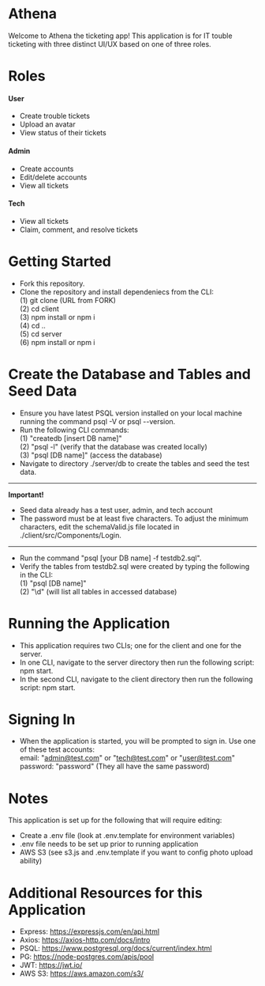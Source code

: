 # Athena
Welcome to Athena the ticketing app! This application is for IT touble ticketing with three distinct UI/UX based on one of three roles.

# Roles
#### User
- Create trouble tickets
- Upload an avatar
- View status of their tickets

#### Admin
- Create accounts
- Edit/delete accounts
- View all tickets

#### Tech
- View all tickets
- Claim, comment, and resolve tickets

# Getting Started
- Fork this repository.
- Clone the repository and install dependeniecs from the CLI:<br>
  (1) git clone (URL from FORK)<br>
  (2) cd client <br>
  (3) npm install or npm i <br>
  (4) cd .. <br>
  (5) cd server <br>
  (6) npm install or npm i <br>
  
# Create the Database and Tables and Seed Data
- Ensure you have latest PSQL version installed on your local machine running the command psql -V or psql --version.
- Run the following CLI commands:<br>
  (1) "createdb [insert DB name]"<br>
  (2) "psql -l" (verify that the database was created locally)<br>
  (3) "psql [DB name]" (access the database) <br>
 - Navigate to directory ./server/db to create the tables and seed the test data. <br>
** **
**Important!**
- Seed data already has a test user, admin, and tech account<br>
- The password must be at least five characters. To adjust the minimum characters, edit the schemaValid.js file located in ./client/src/Components/Login.
** **
- Run the command "psql [your DB name] -f testdb2.sql".
- Verify the tables from testdb2.sql were created by typing the following in the CLI:<br>
  (1) "psql [DB name]"<br>
  (2) "\d" (will list all tables in accessed database)<br>

# Running the Application
- This application requires two CLIs; one for the client and one for the server.
- In one CLI, navigate to the server directory then run the following script: npm start.
- In the second CLI, navigate to the client directory then run the following script: npm start.

# Signing In
- When the application is started, you will be prompted to sign in. Use one of these test accounts:<br>
  email: "admin@test.com" or "tech@test.com" or "user@test.com"<br>
  password: "password"  (They all have the same password)<br>

# Notes
This application is set up for the following that will require editing:
- Create a .env file (look at .env.template for environment variables)
- .env file needs to be set up prior to running application
- AWS S3 (see s3.js and .env.template if you want to config photo upload ability)

# Additional Resources for this Application
- Express: https://expressjs.com/en/api.html
- Axios: https://axios-http.com/docs/intro
- PSQL: https://www.postgresql.org/docs/current/index.html
- PG: https://node-postgres.com/apis/pool
- JWT: https://jwt.io/
- AWS S3: https://aws.amazon.com/s3/
